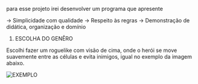 para esse projeto irei desenvolver um programa que apresente

-> Simplicidade com qualidade
-> Respeito às regras
-> Demonstração de didática, organização e domínio

1. ESCOLHA DO GENÊRO

Escolhi fazer um roguelike com visão de cima, onde o herói se move suavemente entre as células e evita inimigos, igual no exemplo da imagem abaixo.

![EXEMPLO](https://imgs.search.brave.com/dodFVU7i6Yy_qSTMi2CbRXofu7YA9DwCmmksoq32cJg/rs:fit:860:0:0:0/g:ce/aHR0cHM6Ly9oYXBw/eW1hZy50di93cC1j/b250ZW50L3VwbG9h/ZHMvMjAyMC8xMC9p/bWFnZS0xMS5qcGVn)


